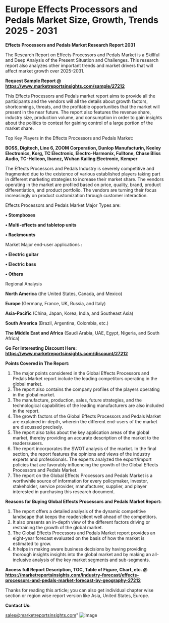  # Europe Effects Processors and Pedals Market Size, Growth, Trends 2025 - 2031

<strong>Effects Processors and Pedals Market Research Report 2031</strong>

The Research Report on Effects Processors and Pedals Market is a Skillful and Deep Analysis of the Present Situation and Challenges. This research report also analyzes other important trends and market drivers that will affect market growth over 2025-2031.

<strong>Request Sample Report @ <a href=https://www.marketreportsinsights.com/sample/27212>https://www.marketreportsinsights.com/sample/27212</a></strong>

This Effects Processors and Pedals market report aims to provide all the participants and the vendors will all the details about growth factors, shortcomings, threats, and the profitable opportunities that the market will present in the near future. The report also features the revenue share, industry size, production volume, and consumption in order to gain insights about the politics to contest for gaining control of a large portion of the market share.

Top Key Players in the Effects Processors and Pedals Market:

<strong>BOSS, Digitech, Line 6, ZOOM Corporation, Dunlop Manufacturin, Keeley Electronics, Korg, TC Electronic, Electro-Harmonix, Fulltone, Chase Bliss Audio, TC-Helicon, Ibanez, Wuhan Kailing Electronic, Kemper</strong>

The Effects Processors and Pedals Industry is severely competitive and fragmented due to the existence of various established players taking part in different marketing strategies to increase their market share. The vendors operating in the market are profiled based on price, quality, brand, product differentiation, and product portfolio. The vendors are turning their focus increasingly on product customization through customer interaction.

Effects Processors and Pedals Market Major Types are:

<strong>• Stompboxes

• Multi-effects and tabletop units

• Rackmounts</strong>

Market Major end-user applications :

<strong>• Electric guitar

• Electric bass

• Others</strong>

Regional Analysis

</u><strong><b>North America</b></strong> (the United States, Canada, and Mexico)

<strong><b>Europe </b></strong>(Germany, France, UK, Russia, and Italy)

<strong><b>Asia-Pacific</b></strong> (China, Japan, Korea, India, and Southeast Asia)

<strong><b>South America</b></strong> (Brazil, Argentina, Colombia, etc.)

<strong><b>The Middle East and Africa</b></strong> (Saudi Arabia, UAE, Egypt, Nigeria, and South Africa)

<strong>Go For Interesting Discount Here: <a href=https://www.marketreportsinsights.com/discount/27212>https://www.marketreportsinsights.com/discount/27212</a></strong>

<strong>Points Covered in The Report:</strong>
<ol>
  <li>The major points considered in the Global Effects Processors and Pedals Market report include the leading competitors operating in the global market.</li>
  <li>The report also contains the company profiles of the players operating in the global market.</li>
  <li>The manufacture, production, sales, future strategies, and the technological capabilities of the leading manufacturers are also included in the report.</li>
  <li>The growth factors of the Global Effects Processors and Pedals Market are explained in-depth, wherein the different end-users of the market are discussed precisely.</li>
  <li>The report also talks about the key application areas of the global market, thereby providing an accurate description of the market to the readers/users.</li>
  <li>The report incorporates the SWOT analysis of the market. In the final section, the report features the opinions and views of the industry experts and professionals. The experts analyzed the export/import policies that are favorably influencing the growth of the Global Effects Processors and Pedals Market.</li>
  <li>The report on the Global Effects Processors and Pedals Market is a worthwhile source of information for every policymaker, investor, stakeholder, service provider, manufacturer, supplier, and player interested in purchasing this research document.</li>
</ol>
<strong>Reasons for Buying Global Effects Processors and Pedals Market Report:</strong>

<ol>
  <li>The report offers a detailed analysis of the dynamic competitive landscape that keeps the reader/client well ahead of the competitors.</li>
  <li>It also presents an in-depth view of the different factors driving or restraining the growth of the global market.</li>
  <li>The Global Effects Processors and Pedals Market report provides an eight-year forecast evaluated on the basis of how the market is estimated to grow.</li>
  <li>It helps in making aware business decisions by having providing thorough insights insights into the global market and by making an all-inclusive analysis of the key market segments and sub-segments.</li>
</ol>
<strong>Access full Report Description, TOC, Table of Figure, Chart, etc. @ <a href=https://marketreportsinsights.com/industry-forecast/effects-processors-and-pedals-market-forecast-by-geography-27212>https://marketreportsinsights.com/industry-forecast/effects-processors-and-pedals-market-forecast-by-geography-27212</a></strong>


Thanks for reading this article; you can also get individual chapter wise section or region wise report version like Asia, United States, Europe.

<strong>Contact Us:</strong>

sales@marketreportsinsights.com"
![image](https://github.com/user-attachments/assets/678906fc-39dd-42a0-bec9-9b5ec9b7a92a)
